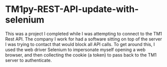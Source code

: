 # TM1py-REST-API-update-with-selenium
This was a project I completed while I was attempting to connect to the TM1 Rest API. The company I work for had a software sitting on top of the server I was trying to contact that would block all API calls. To get around this, I used the web driver Selenium to impersonate myself opening a web browser, and then collecting the cookie (a token) to pass back to the TM1 server to authenticate. 
